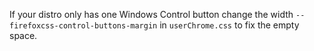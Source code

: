 If your distro only has one Windows Control button change the width `--firefoxcss-control-buttons-margin` in `userChrome.css` to fix the empty space.
